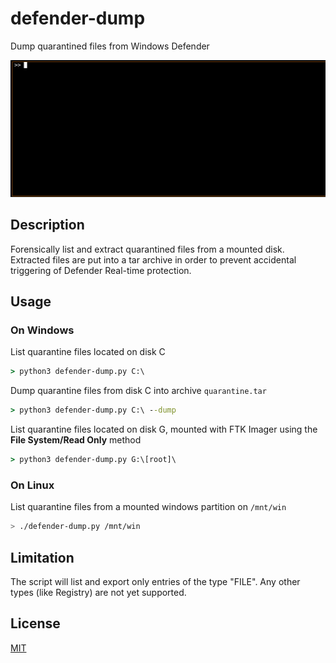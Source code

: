 # defender-dump

Dump quarantined files from Windows Defender

![](demo.gif)

## Description

Forensically list and extract quarantined files from a mounted disk. Extracted files are put into a tar archive in order to prevent accidental triggering of Defender Real-time protection.

## Usage

### On Windows

List quarantine files located on disk C

```cmd
> python3 defender-dump.py C:\
```

Dump quarantine files from disk C into archive `quarantine.tar`

```cmd
> python3 defender-dump.py C:\ --dump
```

List quarantine files located on disk G, mounted with FTK Imager using the **File System/Read Only** method

```cmd
> python3 defender-dump.py G:\[root]\
```

### On Linux

List quarantine files from a mounted windows partition on `/mnt/win`

```bash
> ./defender-dump.py /mnt/win
```

## Limitation

The script will list and export only entries of the type "FILE". Any other types (like Registry) are not yet supported.

## License
[MIT](https://choosealicense.com/licenses/mit/)
